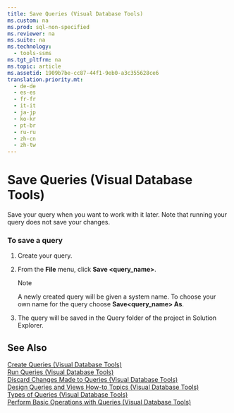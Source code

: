 ```yaml
---
title: Save Queries (Visual Database Tools)
ms.custom: na
ms.prod: sql-non-specified
ms.reviewer: na
ms.suite: na
ms.technology: 
  - tools-ssms
ms.tgt_pltfrm: na
ms.topic: article
ms.assetid: 1909b7be-cc87-44f1-9eb0-a3c355628ce6
translation.priority.mt: 
  - de-de
  - es-es
  - fr-fr
  - it-it
  - ja-jp
  - ko-kr
  - pt-br
  - ru-ru
  - zh-cn
  - zh-tw
---
```

# Save Queries (Visual Database Tools)
Save your query when you want to work with it later. Note that running your query does not save your changes.  
  
### To save a query  
  
1.  Create your query.  
  
2.  From the **File** menu, click **Save <query\_name>**.  
  
    > [!NOTE]  
    > A newly created query will be given a system name. To choose your own name for the query choose **Save<query\_name> As**.  
  
3.  The query will be saved in the Query folder of the project in Solution Explorer.  
  
## See Also  
[Create Queries &#40;Visual Database Tools&#41;](../content/Create-Queries--Visual-Database-Tools-.md)  
[Run Queries &#40;Visual Database Tools&#41;](../content/Run-Queries--Visual-Database-Tools-.md)  
[Discard Changes Made to Queries &#40;Visual Database Tools&#41;](../content/Discard-Changes-Made-to-Queries--Visual-Database-Tools-.md)  
[Design Queries and Views How-to Topics &#40;Visual Database Tools&#41;](../content/Design-Queries-and-Views-How-to-Topics--Visual-Database-Tools-.md)  
[Types of Queries &#40;Visual Database Tools&#41;](../content/Types-of-Queries--Visual-Database-Tools-.md)  
[Perform Basic Operations with Queries &#40;Visual Database Tools&#41;](../content/Perform-Basic-Operations-with-Queries--Visual-Database-Tools-.md)  
  
